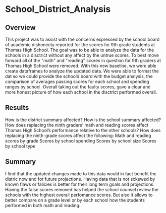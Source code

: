 # School_District_Analysis

## Overview
This project was to assist with the concerns expressed by the school board of academic dishonecty reported for the scores for 9th grade students at Thomas High School.  The goal was to be able to analyze the data for the schools in a disctrict without any affect by the untrue scores.  To best move forward all of the "math"
 and "reading" scores in question for 9th graders at Thomas High School were removed.  With this new baseline, we were able create dataframes to analyze the updated data.  We were able to format the dat so we could provide the schoold board with the budget analysis, the comparison of averages passing scores for each school and spending ranges by school.  Overall taking out the faulty scores, gave a clear and more honest picture of how each school in the disctrict performed overall.


## Results

How is the district summary affected?
How is the school summary affected?
How does replacing the ninth graders’ math and reading scores affect Thomas High School’s performance relative to the other schools?
How does replacing the ninth-grade scores affect the following:
Math and reading scores by grade
Scores by school spending
Scores by school size
Scores by school type


## Summary
I find that the updated changes made to  this data would in fact benefit the distric now and for future projections.  Having data that is not sckewed by known flaws or falicies is better for their long term goals and projections.  Having the false scores removed has helped the school counsel review the schools with the highest overall perfomance scores.  But also it allows to better compare on a grade level or by each school how the students performed in both math and reading.
